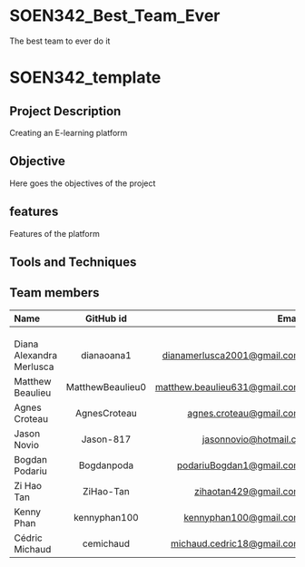 # SOEN342_Best_Team_Ever
The best team to ever do it

# SOEN342_template

## Project Description
Creating an E-learning platform

## Objective
Here goes the objectives of the project

## features
Features of the platform

## Tools and Techniques


## Team members

| Name                     |      GitHub id   |                         Email |
| :----------------------- | :--------------: | ----------------------------: |
|              |     |       |
|             |    |              |
|            |     |  |
| Diana Alexandra Merlusca |    dianaoana1    |   dianamerlusca2001@gmail.com |
| Matthew Beaulieu         | MatthewBeaulieu0 | matthew.beaulieu631@gmail.com |
|    Agnes Croteau            |   AgnesCroteau      |    agnes.croteau@gmail.com   |
|     Jason Novio      |    Jason-817     |     jasonnovio@hotmail.ca      |   
|       Bogdan Podariu   | Bogdanpoda    | podariuBogdan1@gmail.com         |
|       Zi Hao Tan   | ZiHao-Tan    | zihaotan429@gmail.com         |
| Kenny Phan               | kennyphan100     | kennyphan100@gmail.com        |
| Cédric Michaud      |      cemichaud    |     michaud.cedric18@gmail.com
